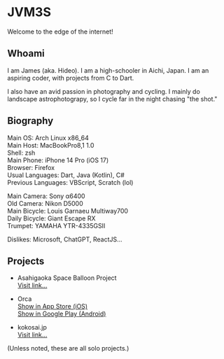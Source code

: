 # JVM3S
Welcome to the edge of the internet!

## Whoami

I am James (aka. Hideo). I am a high-schooler in Aichi, Japan. I am an aspiring coder, with projects from C to Dart.

I also have an avid passion in photography and cycling. I mainly do landscape astrophotograpy, so I cycle far in the night chasing "the shot."

## Biography

Main OS: Arch Linux x86_64  
Main Host: MacBookPro8,1 1.0  
Shell: zsh  
Main Phone: iPhone 14 Pro (iOS 17)  
Browser: Firefox  
Usual Languages: Dart, Java (Kotlin), C#  
Previous Languages: VBScript, Scratch (lol)  

Main Camera: Sony α6400  
Old Camera: Nikon D5000  
Main Bicycle: Louis Garnaeu Multiway700  
Daily Bicycle: Giant Escape RX  
Trumpet: YAMAHA YTR-4335GSII  

Dislikes: Microsoft, ChatGPT, ReactJS...

## Projects

- Asahigaoka Space Balloon Project  
[Visit link...](https://asahiastronomy.com/2023/12/04/sb%e3%83%97%e3%83%ad%e3%82%b8%e3%82%a7%e3%82%af%e3%83%88/)

- Orca  
[Show in App Store (iOS)](https://apple.co/487NrdO)  
[Show in Google Play (Android)](https://bit.ly/orcaAndroid)

- kokosai.jp  
[Visit link...](https://kokosai.jp/)

(Unless noted, these are all solo projects.)
